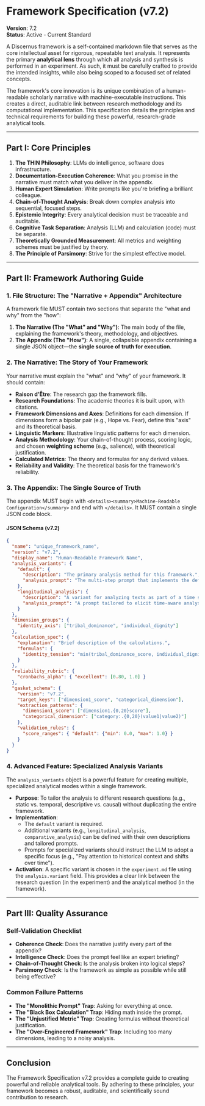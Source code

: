 # Framework Specification (v7.2)

**Version**: 7.2  
**Status**: Active - Current Standard

A Discernus framework is a self-contained markdown file that serves as the core intellectual asset for rigorous, repeatable text analysis. It represents the primary **analytical lens** through which all analysis and synthesis is performed in an experiment. As such, it must be carefully crafted to provide the intended insights, while also being scoped to a focused set of related concepts.

The framework's core innovation is its unique combination of a human-readable scholarly narrative with machine-executable instructions. This creates a direct, auditable link between research methodology and its computational implementation. This specification details the principles and technical requirements for building these powerful, research-grade analytical tools.

---

## Part I: Core Principles
1.  **The THIN Philosophy**: LLMs do intelligence, software does infrastructure.
2.  **Documentation-Execution Coherence**: What you promise in the narrative must match what you deliver in the appendix.
3.  **Human Expert Simulation**: Write prompts like you're briefing a brilliant colleague.
4.  **Chain-of-Thought Analysis**: Break down complex analysis into sequential, focused steps.
5.  **Epistemic Integrity**: Every analytical decision must be traceable and auditable.
6.  **Cognitive Task Separation**: Analysis (LLM) and calculation (code) must be separate.
7.  **Theoretically Grounded Measurement**: All metrics and weighting schemes must be justified by theory.
8.  **The Principle of Parsimony**: Strive for the simplest effective model.

---

## Part II: Framework Authoring Guide

### 1. File Structure: The "Narrative + Appendix" Architecture
A framework file MUST contain two sections that separate the "what and why" from the "how":
1.  **The Narrative (The "What" and "Why")**: The main body of the file, explaining the framework's theory, methodology, and objectives.
2.  **The Appendix (The "How")**: A single, collapsible appendix containing a single JSON object—the **single source of truth for execution**.

### 2. The Narrative: The Story of Your Framework
Your narrative must explain the "what" and "why" of your framework. It should contain:
- **Raison d'Être**: The research gap the framework fills.
- **Research Foundations**: The academic theories it is built upon, with citations.
- **Framework Dimensions and Axes**: Definitions for each dimension. If dimensions form a bipolar pair (e.g., Hope vs. Fear), define this "axis" and its theoretical basis.
- **Linguistic Markers**: Illustrative linguistic patterns for each dimension.
- **Analysis Methodology**: Your chain-of-thought process, scoring logic, and chosen **weighting scheme** (e.g., salience), with theoretical justification.
- **Calculated Metrics**: The theory and formulas for any derived values.
- **Reliability and Validity**: The theoretical basis for the framework's reliability.

### 3. The Appendix: The Single Source of Truth
The appendix MUST begin with `<details><summary>Machine-Readable Configuration</summary>` and end with `</details>`. It MUST contain a single JSON code block.

#### **JSON Schema (v7.2)**
```json
{
  "name": "unique_framework_name",
  "version": "v7.2",
  "display_name": "Human-Readable Framework Name",
  "analysis_variants": {
    "default": {
      "description": "The primary analysis method for this framework.",
      "analysis_prompt": "The multi-step prompt that implements the default methodology."
    },
    "longitudinal_analysis": {
      "description": "A variant for analyzing texts as part of a time series.",
      "analysis_prompt": "A prompt tailored to elicit time-aware analysis from the LLM."
    }
  },
  "dimension_groups": {
    "identity_axis": ["tribal_dominance", "individual_dignity"]
  },
  "calculation_spec": {
    "explanation": "Brief description of the calculations.",
    "formulas": {
      "identity_tension": "min(tribal_dominance_score, individual_dignity_score) * abs(tribal_dominance_salience - individual_dignity_salience)"
    }
  },
  "reliability_rubric": {
    "cronbachs_alpha": { "excellent": [0.80, 1.0] }
  },
  "gasket_schema": {
    "version": "v7.2",
    "target_keys": ["dimension1_score", "categorical_dimension"],
    "extraction_patterns": {
      "dimension1_score": ["dimension1.{0,20}score"],
      "categorical_dimension": ["category:.{0,20}(value1|value2)"]
    },
    "validation_rules": {
      "score_ranges": { "default": {"min": 0.0, "max": 1.0} }
    }
  }
}
```

### 4. Advanced Feature: Specialized Analysis Variants
The `analysis_variants` object is a powerful feature for creating multiple, specialized analytical modes within a single framework.
- **Purpose**: To tailor the analysis to different research questions (e.g., static vs. temporal, descriptive vs. causal) without duplicating the entire framework.
- **Implementation**:
  - The `default` variant is required.
  - Additional variants (e.g., `longitudinal_analysis`, `comparative_analysis`) can be defined with their own descriptions and tailored prompts.
  - Prompts for specialized variants should instruct the LLM to adopt a specific focus (e.g., "Pay attention to historical context and shifts over time").
- **Activation**: A specific variant is chosen in the `experiment.md` file using the `analysis.variant` field. This provides a clear link between the research question (in the experiment) and the analytical method (in the framework).

---

## Part III: Quality Assurance
### Self-Validation Checklist
- **Coherence Check**: Does the narrative justify every part of the appendix?
- **Intelligence Check**: Does the prompt feel like an expert briefing?
- **Chain-of-Thought Check**: Is the analysis broken into logical steps?
- **Parsimony Check**: Is the framework as simple as possible while still being effective?

### Common Failure Patterns
- **The "Monolithic Prompt" Trap**: Asking for everything at once.
- **The "Black Box Calculation" Trap**: Hiding math inside the prompt.
- **The "Unjustified Metric" Trap**: Creating formulas without theoretical justification.
- **The "Over-Engineered Framework" Trap**: Including too many dimensions, leading to a noisy analysis.

---

## Conclusion
The Framework Specification v7.2 provides a complete guide to creating powerful and reliable analytical tools. By adhering to these principles, your framework becomes a robust, auditable, and scientifically sound contribution to research.
